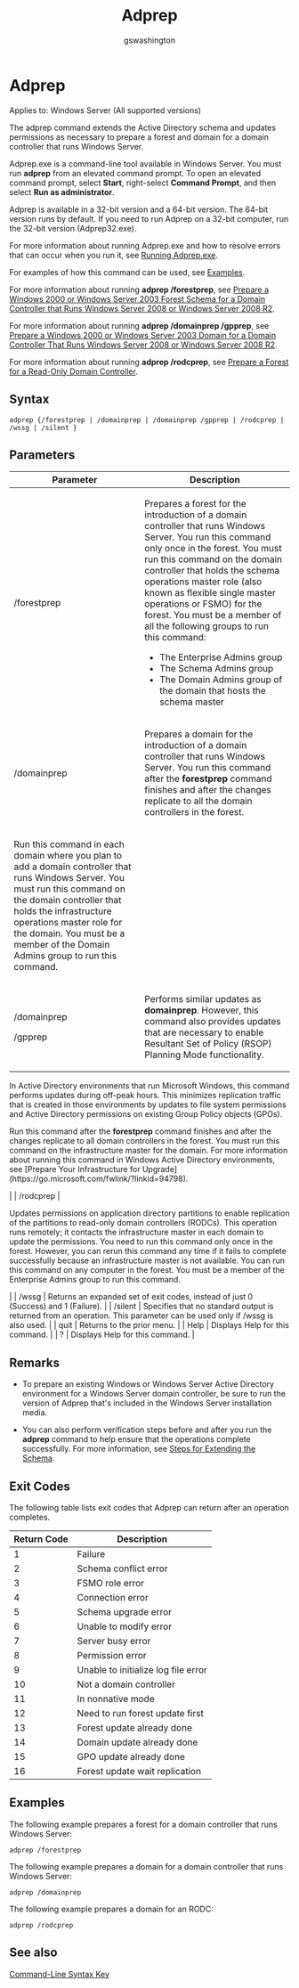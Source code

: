 ﻿---
title: Adprep
description: Learn about Adprep command line tool to prepare a forest and domain for a domain controller for Windows Server.
ms.topic: reference
author: gswashington
ms.author: 
ms.date: 04/14/2024

---

# Adprep

Applies to: Windows Server (All supported versions)

The adprep command extends the Active Directory schema and updates permissions as necessary to prepare a forest and domain for a domain controller that runs Windows Server.

Adprep.exe is a command-line tool available in Windows Server. You must run **adprep** from an elevated command prompt. To open an elevated command prompt, select **Start**, right-select **Command Prompt**, and then select **Run as administrator**.

Adprep is available in a 32-bit version and a 64-bit version. The 64-bit version runs by default. If you need to run Adprep on a 32-bit computer, run the 32-bit version (Adprep32.exe).

For more information about running Adprep.exe and how to resolve errors that can occur when you run it, see [Running Adprep.exe](https://learn.microsoft.com/previous-versions/windows/it-pro/windows-server-2008-R2-and-2008/dd464018(v=ws.10)).

For examples of how this command can be used, see [Examples]().

For more information about running **adprep /forestprep**, see [Prepare a Windows 2000 or Windows Server 2003 Forest Schema for a Domain Controller that Runs Windows Server 2008 or Windows Server 2008 R2](https://learn.microsoft.com/previous-versions/windows/it-pro/windows-server-2008-R2-and-2008/cc753437(v=ws.10)).

For more information about running **adprep /domainprep /gpprep**, see [Prepare a Windows 2000 or Windows Server 2003 Domain for a Domain Controller That Runs Windows Server 2008 or Windows Server 2008 R2](https://learn.microsoft.com/previous-versions/windows/it-pro/windows-server-2008-R2-and-2008/cc754670(v=ws.10)).

For more information about running **adprep /rodcprep**, see [Prepare a Forest for a Read-Only Domain Controller](https://learn.microsoft.com/previous-versions/windows/it-pro/windows-server-2008-R2-and-2008/cc771055(v=ws.10)).

## Syntax

    adprep {/forestprep | /domainprep | /domainprep /gpprep | /rodcprep | /wssg | /silent }

## Parameters


| Parameter | Description |
|---|---|
| /forestprep | <p>Prepares a forest for the introduction of a domain controller that runs Windows Server. You run this command only once in the forest. You must run this command on the domain controller that holds the schema operations master role (also known as flexible single master operations or FSMO) for the forest. You must be a member of all the following groups to run this command:</p><p><ul><li>The Enterprise Admins group</li><li>The Schema Admins group</li><li>The Domain Admins group of the domain that hosts the schema master</li></ul></p> |
| /domainprep | <p>Prepares a domain for the introduction of a domain controller that runs Windows Server. You run this command after the <strong>forestprep</strong> command finishes and after the changes replicate to all the domain controllers in the forest.</p> |
<p>Run this command in each domain where you plan to add a domain controller that runs Windows Server. You must run this command on the domain controller that holds the infrastructure operations master role for the domain. You must be a member of the Domain Admins group to run this command.</p> |
| <p>/domainprep <p>/gpprep | <p>Performs similar updates as <strong>domainprep</strong>. However, this command also provides updates that are necessary to enable Resultant Set of Policy (RSOP) Planning Mode functionality.</p>
<p>In Active Directory environments that run Microsoft Windows, this command performs updates during off-peak hours. This minimizes replication traffic that is created in those environments by updates to file system permissions and Active Directory permissions on existing Group Policy objects (GPOs).</p>
<p>Run this command after the <strong>forestprep</strong> command finishes and after the changes replicate to all domain controllers in the forest. You must run this command on the infrastructure master for the domain. For more information about running this command in Windows Active Directory environments, see [Prepare Your Infrastructure for Upgrade](https://go.microsoft.com/fwlink/?linkid=94798).</p> |
| /rodcprep | <p>Updates permissions on application directory partitions to enable replication of the partitions to read-only domain controllers (RODCs). This operation runs remotely; it contacts the infrastructure master in each domain to update the permissions. You need to run this command only once in the forest. However, you can rerun this command any time if it fails to complete successfully because an infrastructure master is not available. You can run this command on any computer in the forest. You must be a member of the Enterprise Admins group to run this command.</p> |
| /wssg | Returns an expanded set of exit codes, instead of just 0 (Success) and 1 (Failure). |
| /silent | Specifies that no standard output is returned from an operation. This parameter can be used only if /wssg is also used. |
| quit | Returns to the prior menu. |
| Help | Displays Help for this command. |
| ? | Displays Help for this command. |

## Remarks

- To prepare an existing Windows or Windows Server Active Directory environment for a Windows Server domain controller, be sure to run the version of Adprep that's included in the Windows Server installation media.

- You can also perform verification steps before and after you run the **adprep** command to help ensure that the operations complete successfully. For more information, see [Steps for Extending the Schema](https://learn.microsoft.com/previous-versions/windows/it-pro/windows-server-2003/cc773360(v=ws.10)).

## Exit Codes

The following table lists exit codes that Adprep can return after an operation completes.

| Return Code | Description |
|---|---|
| 1 | Failure |
| 2 | Schema conflict error |
| 3 | FSMO role error |
| 4 | Connection error |
| 5 | Schema upgrade error |
| 6 | Unable to modify error |
| 7 | Server busy error |
| 8 | Permission error |
| 9 | Unable to initialize log file error |
| 10 | Not a domain controller |
| 11 | In nonnative mode |
| 12 | Need to run forest update first |
| 13 | Forest update already done |
| 14 | Domain update already done |
| 15 | GPO update already done |
| 16 | Forest update wait replication |

## Examples

The following example prepares a forest for a domain controller that runs Windows Server:

    adprep /forestprep

The following example prepares a domain for a domain controller that runs Windows Server:

    adprep /domainprep

The following example prepares a domain for an RODC:

    adprep /rodcprep

## See also

[Command-Line Syntax Key](cc771080\(v=ws.11\).md)